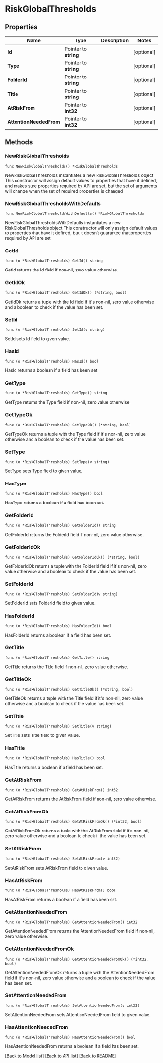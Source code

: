 # RiskGlobalThresholds

## Properties

Name | Type | Description | Notes
------------ | ------------- | ------------- | -------------
**Id** | Pointer to **string** |  | [optional] 
**Type** | Pointer to **string** |  | [optional] 
**FolderId** | Pointer to **string** |  | [optional] 
**Title** | Pointer to **string** |  | [optional] 
**AtRiskFrom** | Pointer to **int32** |  | [optional] 
**AttentionNeededFrom** | Pointer to **int32** |  | [optional] 

## Methods

### NewRiskGlobalThresholds

`func NewRiskGlobalThresholds() *RiskGlobalThresholds`

NewRiskGlobalThresholds instantiates a new RiskGlobalThresholds object
This constructor will assign default values to properties that have it defined,
and makes sure properties required by API are set, but the set of arguments
will change when the set of required properties is changed

### NewRiskGlobalThresholdsWithDefaults

`func NewRiskGlobalThresholdsWithDefaults() *RiskGlobalThresholds`

NewRiskGlobalThresholdsWithDefaults instantiates a new RiskGlobalThresholds object
This constructor will only assign default values to properties that have it defined,
but it doesn't guarantee that properties required by API are set

### GetId

`func (o *RiskGlobalThresholds) GetId() string`

GetId returns the Id field if non-nil, zero value otherwise.

### GetIdOk

`func (o *RiskGlobalThresholds) GetIdOk() (*string, bool)`

GetIdOk returns a tuple with the Id field if it's non-nil, zero value otherwise
and a boolean to check if the value has been set.

### SetId

`func (o *RiskGlobalThresholds) SetId(v string)`

SetId sets Id field to given value.

### HasId

`func (o *RiskGlobalThresholds) HasId() bool`

HasId returns a boolean if a field has been set.

### GetType

`func (o *RiskGlobalThresholds) GetType() string`

GetType returns the Type field if non-nil, zero value otherwise.

### GetTypeOk

`func (o *RiskGlobalThresholds) GetTypeOk() (*string, bool)`

GetTypeOk returns a tuple with the Type field if it's non-nil, zero value otherwise
and a boolean to check if the value has been set.

### SetType

`func (o *RiskGlobalThresholds) SetType(v string)`

SetType sets Type field to given value.

### HasType

`func (o *RiskGlobalThresholds) HasType() bool`

HasType returns a boolean if a field has been set.

### GetFolderId

`func (o *RiskGlobalThresholds) GetFolderId() string`

GetFolderId returns the FolderId field if non-nil, zero value otherwise.

### GetFolderIdOk

`func (o *RiskGlobalThresholds) GetFolderIdOk() (*string, bool)`

GetFolderIdOk returns a tuple with the FolderId field if it's non-nil, zero value otherwise
and a boolean to check if the value has been set.

### SetFolderId

`func (o *RiskGlobalThresholds) SetFolderId(v string)`

SetFolderId sets FolderId field to given value.

### HasFolderId

`func (o *RiskGlobalThresholds) HasFolderId() bool`

HasFolderId returns a boolean if a field has been set.

### GetTitle

`func (o *RiskGlobalThresholds) GetTitle() string`

GetTitle returns the Title field if non-nil, zero value otherwise.

### GetTitleOk

`func (o *RiskGlobalThresholds) GetTitleOk() (*string, bool)`

GetTitleOk returns a tuple with the Title field if it's non-nil, zero value otherwise
and a boolean to check if the value has been set.

### SetTitle

`func (o *RiskGlobalThresholds) SetTitle(v string)`

SetTitle sets Title field to given value.

### HasTitle

`func (o *RiskGlobalThresholds) HasTitle() bool`

HasTitle returns a boolean if a field has been set.

### GetAtRiskFrom

`func (o *RiskGlobalThresholds) GetAtRiskFrom() int32`

GetAtRiskFrom returns the AtRiskFrom field if non-nil, zero value otherwise.

### GetAtRiskFromOk

`func (o *RiskGlobalThresholds) GetAtRiskFromOk() (*int32, bool)`

GetAtRiskFromOk returns a tuple with the AtRiskFrom field if it's non-nil, zero value otherwise
and a boolean to check if the value has been set.

### SetAtRiskFrom

`func (o *RiskGlobalThresholds) SetAtRiskFrom(v int32)`

SetAtRiskFrom sets AtRiskFrom field to given value.

### HasAtRiskFrom

`func (o *RiskGlobalThresholds) HasAtRiskFrom() bool`

HasAtRiskFrom returns a boolean if a field has been set.

### GetAttentionNeededFrom

`func (o *RiskGlobalThresholds) GetAttentionNeededFrom() int32`

GetAttentionNeededFrom returns the AttentionNeededFrom field if non-nil, zero value otherwise.

### GetAttentionNeededFromOk

`func (o *RiskGlobalThresholds) GetAttentionNeededFromOk() (*int32, bool)`

GetAttentionNeededFromOk returns a tuple with the AttentionNeededFrom field if it's non-nil, zero value otherwise
and a boolean to check if the value has been set.

### SetAttentionNeededFrom

`func (o *RiskGlobalThresholds) SetAttentionNeededFrom(v int32)`

SetAttentionNeededFrom sets AttentionNeededFrom field to given value.

### HasAttentionNeededFrom

`func (o *RiskGlobalThresholds) HasAttentionNeededFrom() bool`

HasAttentionNeededFrom returns a boolean if a field has been set.


[[Back to Model list]](../README.md#documentation-for-models) [[Back to API list]](../README.md#documentation-for-api-endpoints) [[Back to README]](../README.md)


